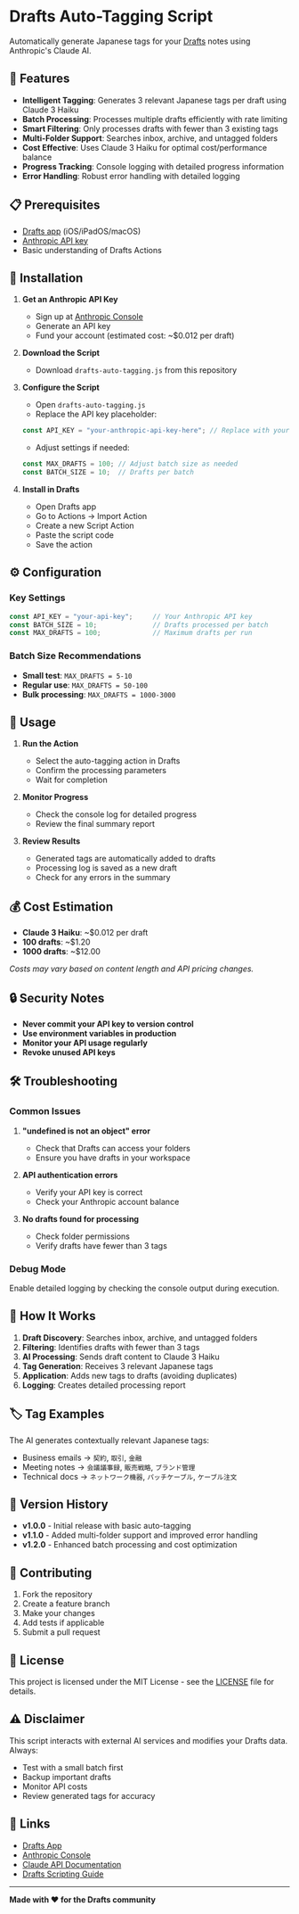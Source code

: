 # Drafts Auto-Tagging Script

Automatically generate Japanese tags for your [Drafts](https://getdrafts.com) notes using Anthropic's Claude AI.

## 🌟 Features

- **Intelligent Tagging**: Generates 3 relevant Japanese tags per draft using Claude 3 Haiku
- **Batch Processing**: Processes multiple drafts efficiently with rate limiting
- **Smart Filtering**: Only processes drafts with fewer than 3 existing tags
- **Multi-Folder Support**: Searches inbox, archive, and untagged folders
- **Cost Effective**: Uses Claude 3 Haiku for optimal cost/performance balance
- **Progress Tracking**: Console logging with detailed progress information
- **Error Handling**: Robust error handling with detailed logging

## 📋 Prerequisites

- [Drafts app](https://getdrafts.com) (iOS/iPadOS/macOS)
- [Anthropic API key](https://console.anthropic.com/)
- Basic understanding of Drafts Actions

## 🚀 Installation

1. **Get an Anthropic API Key**
   - Sign up at [Anthropic Console](https://console.anthropic.com/)
   - Generate an API key
   - Fund your account (estimated cost: ~$0.012 per draft)

2. **Download the Script**
   - Download `drafts-auto-tagging.js` from this repository

3. **Configure the Script**
   - Open `drafts-auto-tagging.js`
   - Replace the API key placeholder:
   ```javascript
   const API_KEY = "your-anthropic-api-key-here"; // Replace with your actual API key
   ```
   - Adjust settings if needed:
   ```javascript
   const MAX_DRAFTS = 100; // Adjust batch size as needed
   const BATCH_SIZE = 10;  // Drafts per batch
   ```

4. **Install in Drafts**
   - Open Drafts app
   - Go to Actions → Import Action
   - Create a new Script Action
   - Paste the script code
   - Save the action

## ⚙️ Configuration

### Key Settings

```javascript
const API_KEY = "your-api-key";     // Your Anthropic API key
const BATCH_SIZE = 10;              // Drafts processed per batch
const MAX_DRAFTS = 100;             // Maximum drafts per run
```

### Batch Size Recommendations

- **Small test**: `MAX_DRAFTS = 5-10`
- **Regular use**: `MAX_DRAFTS = 50-100`
- **Bulk processing**: `MAX_DRAFTS = 1000-3000`

## 📖 Usage

1. **Run the Action**
   - Select the auto-tagging action in Drafts
   - Confirm the processing parameters
   - Wait for completion

2. **Monitor Progress**
   - Check the console log for detailed progress
   - Review the final summary report

3. **Review Results**
   - Generated tags are automatically added to drafts
   - Processing log is saved as a new draft
   - Check for any errors in the summary

## 💰 Cost Estimation

- **Claude 3 Haiku**: ~$0.012 per draft
- **100 drafts**: ~$1.20
- **1000 drafts**: ~$12.00

*Costs may vary based on content length and API pricing changes.*

## 🔒 Security Notes

- **Never commit your API key to version control**
- **Use environment variables in production**
- **Monitor your API usage regularly**
- **Revoke unused API keys**

## 🛠️ Troubleshooting

### Common Issues

1. **"undefined is not an object" error**
   - Check that Drafts can access your folders
   - Ensure you have drafts in your workspace

2. **API authentication errors**
   - Verify your API key is correct
   - Check your Anthropic account balance

3. **No drafts found for processing**
   - Check folder permissions
   - Verify drafts have fewer than 3 tags

### Debug Mode

Enable detailed logging by checking the console output during execution.

## 📝 How It Works

1. **Draft Discovery**: Searches inbox, archive, and untagged folders
2. **Filtering**: Identifies drafts with fewer than 3 tags
3. **AI Processing**: Sends draft content to Claude 3 Haiku
4. **Tag Generation**: Receives 3 relevant Japanese tags
5. **Application**: Adds new tags to drafts (avoiding duplicates)
6. **Logging**: Creates detailed processing report

## 🏷️ Tag Examples

The AI generates contextually relevant Japanese tags:

- Business emails → `契約`, `取引`, `金融`
- Meeting notes → `会議議事録`, `販売戦略`, `ブランド管理`
- Technical docs → `ネットワーク機器`, `パッチケーブル`, `ケーブル注文`

## 🔄 Version History

- **v1.0.0** - Initial release with basic auto-tagging
- **v1.1.0** - Added multi-folder support and improved error handling
- **v1.2.0** - Enhanced batch processing and cost optimization

## 🤝 Contributing

1. Fork the repository
2. Create a feature branch
3. Make your changes
4. Add tests if applicable
5. Submit a pull request

## 📄 License

This project is licensed under the MIT License - see the [LICENSE](LICENSE) file for details.

## ⚠️ Disclaimer

This script interacts with external AI services and modifies your Drafts data. Always:
- Test with a small batch first
- Backup important drafts
- Monitor API costs
- Review generated tags for accuracy

## 🔗 Links

- [Drafts App](https://getdrafts.com)
- [Anthropic Console](https://console.anthropic.com)
- [Claude API Documentation](https://docs.anthropic.com/claude/reference)
- [Drafts Scripting Guide](https://docs.getdrafts.com/docs/actions/scripting)

---

**Made with ❤️ for the Drafts community**